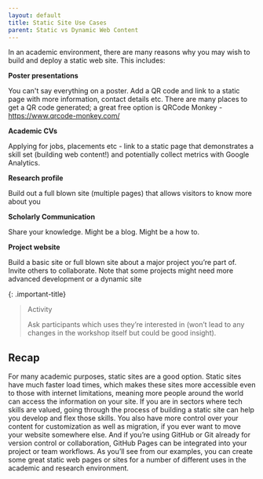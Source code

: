 ```yaml
---
layout: default
title: Static Site Use Cases
parent: Static vs Dynamic Web Content
---
```


In an academic environment, there are many reasons why you may wish to build and deploy a static web site. This includes:

**Poster presentations**

You can't say everything on a poster. Add a QR code and link to a static page with more information, contact details etc. There are many places to get a QR code generated; a great free option is QRCode Monkey - https://www.qrcode-monkey.com/ 

**Academic CVs**

Applying for jobs, placements etc - link to a static page that demonstrates a skill set (building web content!) and potentially collect metrics with Google Analytics.

**Research profile**

Build out a full blown site (multiple pages) that allows visitors to know more about you

**Scholarly Communication**

Share your knowledge. Might be a blog. Might be a how to.

**Project website**

Build a basic site or full blown site about a major project you’re part of. Invite others to collaborate. Note that some projects might need more advanced development or a dynamic site

{: .important-title}
> Activity
>
> Ask participants which uses they’re interested in (won’t lead to any changes in the workshop itself but could be good insight).

## Recap

For many academic purposes, static sites are a good option. Static sites have much faster load times, which makes these sites more accessible even to those with internet limitations, meaning more people around the world can access the information on your site. If you are in sectors where tech skills are valued, going through the process of building a static site can help you develop and flex those skills. You also have more control over your content for customization as well as migration, if you ever want to move your website somewhere else. And if you’re using GitHub or Git already for version control or collaboration, GitHub Pages can be integrated into your project or team workflows. As you’ll see from our examples, you can create some great static web pages or sites for a number of different uses in the academic and research environment. 
